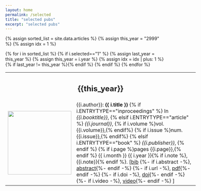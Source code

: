 ```yaml
---
layout: home
permalink: /selected
title: "selected pubs"
excerpt: "selected pubs"
---
```


{% assign sorted_list = site.data.articles %}
{% assign this_year = "2999" %}
{% assign idx = 1 %}

<table style="margin-left:auto; margin-right:auto; width: 600px;">
{% for i in sorted_list %}
{% if i.selected=="1" %}
  {% assign last_year = this_year %}
  {% assign this_year = i.year %}
  {% assign idx = idx | plus: 1 %}
  {% if last_year != this_year %}<tr><td colspan="2" style="text-align: center;"><h2>{{this_year}}</h2></td></tr>{% endif %}
  <tr><td style="width: 20%;"><img src="img/{{i.ID}}.jpg" width="200"></td><td style="width: 80%;">
    {{i.author}}:
    <b>{{ i.title }}</b>
	{% if i.ENTRYTYPE=="inproceedings" %}
	  In <i>{{i.booktitle}}</i>,
	{% elsif i.ENTRYTYPE=="article" %}
	  <i>{{i.journal}}</i>, 
	  {% if i.volume %}vol. {{i.volume}},{% endif%}
	  {% if i.issue %}num. {{i.issue}},{% endif%}
	{% elsif i.ENTRYTYPE=="book" %}
	  <i>{{i.publisher}}</i>, 
	{% endif %}
    {% if i.page %}pages {{i.page}},{% endif %}
	{{ i.month }} {{ i.year }}{% if i.note %}, {{i.note}}{% endif %}.
  [<a href="bib/{{i.ID}}.bib">bib</a>
	{%- if i.abstract -%}, <a href="abstract/{{i.ID}}.txt">abstract</a>{%- endif -%}
	{%- if i.url -%}, <a href="{{ i.url }}">pdf</a>{%- endif -%}
	{%- if i.doi -%}, <a href="https://doi.org/{{- i.doi -}}">doi</a>{%- endif -%}
	{%- if i.video -%}, <a href="{{ i.video }}">video</a>{%- endif -%}
	]
  </td></tr>
{% endif %}
{% endfor %}
</table>